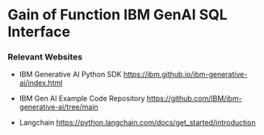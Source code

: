 # Gain of Function IBM GenAI SQL Interface

### Relevant Websites
- IBM Generative AI Python SDK https://ibm.github.io/ibm-generative-ai/index.html

- IBM Gen AI Example Code Repository https://github.com/IBM/ibm-generative-ai/tree/main

- Langchain https://python.langchain.com/docs/get_started/introduction
